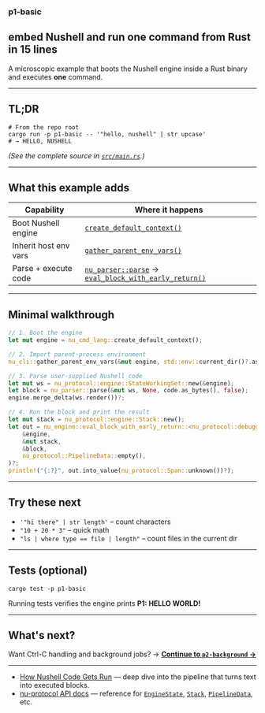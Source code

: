 ### p1‑basic

## embed Nushell and run one command from Rust in 15 lines

A microscopic example that boots the Nushell engine inside a Rust binary and
executes **one** command.

---

## TL;DR

```
# From the repo root
cargo run -p p1-basic -- '"hello, nushell" | str upcase'
# → HELLO, NUSHELL
```

_(See the complete source in [`src/main.rs`](./src/main.rs).)_

---

## What this example adds

| Capability            | Where it happens                                                                                                                                                                                     |
| --------------------- | ---------------------------------------------------------------------------------------------------------------------------------------------------------------------------------------------------- |
| Boot Nushell engine   | [`create_default_context()`](https://docs.rs/nu-cmd-lang/latest/nu_cmd_lang/fn.create_default_context.html)                                                                                          |
| Inherit host env vars | [`gather_parent_env_vars()`](https://docs.rs/nu-cli/latest/nu_cli/fn.gather_parent_env_vars.html)                                                                                                    |
| Parse + execute code  | [`nu_parser::parse`](https://docs.rs/nu-parser/latest/nu_parser/fn.parse.html) → [`eval_block_with_early_return()`](https://docs.rs/nu-engine/latest/nu_engine/fn.eval_block_with_early_return.html) |

---

## Minimal walkthrough

```rust
// 1. Boot the engine
let mut engine = nu_cmd_lang::create_default_context();

// 2. Import parent‑process environment
nu_cli::gather_parent_env_vars(&mut engine, std::env::current_dir()?.as_ref());

// 3. Parse user‑supplied Nushell code
let mut ws = nu_protocol::engine::StateWorkingSet::new(&engine);
let block = nu_parser::parse(&mut ws, None, code.as_bytes(), false);
engine.merge_delta(ws.render())?;

// 4. Run the block and print the result
let mut stack = nu_protocol::engine::Stack::new();
let out = nu_engine::eval_block_with_early_return::<nu_protocol::debugger::WithoutDebug>(
    &engine,
    &mut stack,
    &block,
    nu_protocol::PipelineData::empty(),
)?;
println!("{:?}", out.into_value(nu_protocol::Span::unknown())?);
```

---

## Try these next

- `'"hi there" | str length'` – count characters
- `"10 + 20 * 3"` – quick math
- `"ls | where type == file | length"` – count files in the current dir

---

## Tests (optional)

```
cargo test -p p1-basic
```

Running tests verifies the engine prints **P1: HELLO WORLD!**

---

## What's next?

Want Ctrl-C handling and background jobs? →
**[Continue to `p2-background` →](../p2-background/README.md)**

---

- [How Nushell Code Gets Run](https://www.nushell.sh/book/how_nushell_code_gets_run.html)
  — deep dive into the pipeline that turns text into executed blocks.
- [nu-protocol API docs](https://docs.rs/nu-protocol/latest/nu_protocol/) —
  reference for
  [`EngineState`](https://docs.rs/nu-protocol/latest/nu_protocol/engine/struct.EngineState.html),
  [`Stack`](https://docs.rs/nu-protocol/latest/nu_protocol/engine/struct.Stack.html),
  [`PipelineData`](https://docs.rs/nu-protocol/latest/nu_protocol/struct.PipelineData.html),
  etc.


